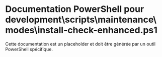# Documentation PowerShell pour development\scripts\maintenance\modes\install-check-enhanced.ps1

Cette documentation est un placeholder et doit être générée par un outil PowerShell spécifique.
